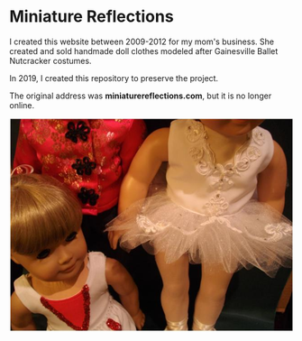 # Miniature Reflections

I created this website between 2009-2012 for my mom's business.
She created and sold handmade doll clothes modeled after Gainesville Ballet Nutcracker costumes.

In 2019, I created this repository to preserve the project.

The original address was **miniaturereflections.com**, but it is no longer online.

![](images/group.jpg)
